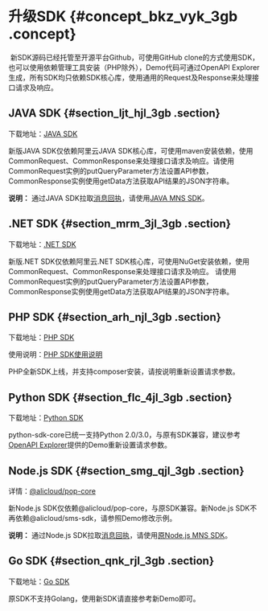 # 升级SDK {#concept_bkz_vyk_3gb .concept}

 新SDK源码已经托管至开源平台Github，可使用GitHub clone的方式使用SDK，也可以使用依赖管理工具安装（PHP除外），Demo代码可通过OpenAPI Explorer生成，所有SDK均只依赖SDK核心库，使用通用的Request及Response来处理接口请求及响应。

## JAVA SDK {#section_ljt_hjl_3gb .section}

下载地址：[JAVA SDK](https://github.com/aliyun/aliyun-openapi-java-sdk/tree/master/aliyun-java-sdk-core) 

新版JAVA SDK仅依赖阿里云JAVA SDK核心库，可使用maven安装依赖，使用CommonRequest、CommonResponse来处理接口请求及响应。请使用CommonRequest实例的putQueryParameter方法设置API参数，CommonResponse实例使用getData方法获取API结果的JSON字符串。

**说明：** 通过JAVA SDK拉取[消息回执](../../../../../cn.zh-CN/API参考/回执消息/简介.md)，请使用[JAVA MNS SDK](http://ytx-sdk.oss-cn-shanghai.aliyuncs.com/dysms_mns_java_sdk.zip)。

## .NET SDK {#section_mrm_3jl_3gb .section}

下载地址：[.NET SDK](https://github.com/aliyun/aliyun-openapi-net-sdk/tree/master/aliyun-net-sdk-core) 

新版.NET SDK仅依赖阿里云.NET SDK核心库，可使用NuGet安装依赖，使用CommonRequest、CommonResponse来处理接口请求及响应。 请使用CommonRequest实例的putQueryParameter方法设置API参数，CommonResponse实例使用getData方法获取API结果的JSON字符串。

## PHP SDK {#section_arh_njl_3gb .section}

下载地址：[PHP SDK](https://github.com/aliyun/openapi-sdk-php-client)

使用说明：[PHP SDK使用说明](https://github.com/aliyun/openapi-sdk-php-client/blob/master/README-CN.md)

PHP全新SDK上线，并支持composer安装，请按说明重新设置请求参数。

## Python SDK {#section_flc_4jl_3gb .section}

下载地址：[Python SDK](https://github.com/aliyun/aliyun-openapi-python-sdk/tree/master/aliyun-python-sdk-core)

python-sdk-core已统一支持Python 2.0/3.0，与原有SDK兼容，建议参考[OpenAPI Explorer](https://api.aliyun.com/#/?product=Dysmsapi&lang=PYTHON)提供的Demo重新设置请求参数。

## Node.js SDK {#section_smg_qjl_3gb .section}

详情：[@alicloud/pop-core](https://www.npmjs.com/package/@alicloud/pop-core)

新Node.js SDK仅依赖@alicloud/pop-core，与原SDK兼容。新Node.js SDK不再依赖@alicloud/sms-sdk，请参照Demo修改示例。

**说明：** 通过Node.js SDK拉取[消息回执](../../../../../cn.zh-CN/API参考/回执消息/简介.md)，请使用[原Node.js MNS SDK](https://www.npmjs.com/package/@alicloud/sms-sdk)。

## Go SDK {#section_qnk_rjl_3gb .section}

下载地址：[Go SDK](https://github.com/aliyun/alibaba-cloud-sdk-go/) 

原SDK不支持Golang，使用新SDK请直接参考新Demo即可。

